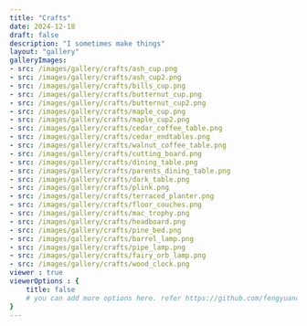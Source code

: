 ```yaml
---
title: "Crafts"
date: 2024-12-18
draft: false
description: "I sometimes make things"
layout: "gallery"
galleryImages:
- src: /images/gallery/crafts/ash_cup.png
- src: /images/gallery/crafts/ash_cup2.png
- src: /images/gallery/crafts/bills_cup.png
- src: /images/gallery/crafts/butternut_cup.png
- src: /images/gallery/crafts/butternut_cup2.png
- src: /images/gallery/crafts/maple_cup.png
- src: /images/gallery/crafts/maple_cup2.png
- src: /images/gallery/crafts/cedar_coffee_table.png
- src: /images/gallery/crafts/cedar_endtables.png
- src: /images/gallery/crafts/walnut_coffee_table.png
- src: /images/gallery/crafts/cutting_board.png
- src: /images/gallery/crafts/dining_table.png
- src: /images/gallery/crafts/parents_dining_table.png
- src: /images/gallery/crafts/dark_table.png
- src: /images/gallery/crafts/plink.png
- src: /images/gallery/crafts/terraced_planter.png
- src: /images/gallery/crafts/floor_couches.png
- src: /images/gallery/crafts/mac_trophy.png
- src: /images/gallery/crafts/headboard.png
- src: /images/gallery/crafts/pine_bed.png
- src: /images/gallery/crafts/barrel_lamp.png
- src: /images/gallery/crafts/pipe_lamp.png
- src: /images/gallery/crafts/fairy_orb_lamp.png
- src: /images/gallery/crafts/wood_clock.png
viewer : true
viewerOptions : {
    title: false
    # you can add more options here. refer https://github.com/fengyuanchen/viewerjs?tab=readme-ov-file#options
}
---
```

